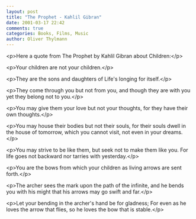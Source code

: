 ```yaml
---
layout: post
title: "The Prophet - Kahlil Gibran"
date: 2001-03-17 22:42
comments: true
categories: Books, Films, Music
author: Oliver Thylmann
---
```



&lt;p&gt;Here a quote from The Prophet by Kahlil Gibran about Children:&lt;/p&gt;

&lt;p&gt;Your children are not your children.&lt;/p&gt;

&lt;p&gt;They are the sons and daughters of Life's longing for itself.&lt;/p&gt;

&lt;p&gt;They come through you but not from you, and though they are with you yet they belong not to you.&lt;/p&gt;

&lt;p&gt;You may give them your love but not your thoughts, for they have their own thoughts.&lt;/p&gt;

&lt;p&gt;You may house their bodies but not their souls, for their souls dwell in the house of tomorrow, which you cannot visit, not even in your dreams.&lt;/p&gt;

&lt;p&gt;You may strive to be like them, but seek not to make them like you. For life goes not backward nor tarries with yesterday.&lt;/p&gt;

&lt;p&gt;You are the bows from which your children as living arrows are sent forth.&lt;/p&gt;

&lt;p&gt;The archer sees the mark upon the path of the infinite, and he bends you with his might that his arrows may go swift and far.&lt;/p&gt;

&lt;p&gt;Let your bending in the archer's hand be for gladness; For even as he loves the arrow that flies, so he loves the bow that is stable.&lt;/p&gt;


